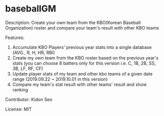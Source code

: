 # baseballGM

Description: Create your own team from the KBO(Korean Baseball Organization) roster and compare your team's result with other KBO teams

Features: 
  1. Accumulate KBO Players' previous year stats into a single database (AVG., R, H, HR, RBI)
  2. Create my own team from the KBO roster based on the previous year's stats (you can choose 8 batters only for this version  i.e. C, 1B, 2B, SS, 3B, LF, RF, CF)
  3. Update player stats of my team and other kbo teams of a given date range (2019.09.22 ~ 2019.10.01 in this version)
  4. Compare my team's stat result with other teams' result and show ranking
  
Contributor: Kidon Seo

License: MIT
